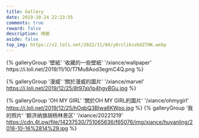 ```yaml
---
title: Gallery
date: 2019-10-24 22:23:55
comments: true
reward: false
description: 相册
aside: false
top_img: https://s2.loli.net/2022/11/04/y8rclikszbXZ7HK.webp
---
```

<div class="gallery-group-main">
{% galleryGroup '壁紙' '收藏的一些壁紙' '/xiance/wallpaper' https://i.loli.net/2019/11/10/T7Mu8Aod3egmC4Q.png %}

{% galleryGroup '漫威' '關於漫威的圖片' '/xiance/marvel' https://i.loli.net/2019/12/25/8t97aVlp4hgyBGu.jpg %}

{% galleryGroup 'OH MY GIRL' '關於OH MY GIRL的圖片' '/xiance/ohmygirl' https://i.loli.net/2019/12/25/hOqbQ3BIwa6KWpo.jpg %}
{% galleryGroup '我的照片' '额济纳旗胡杨林景区' '/xiance/20221219' https://cdn.4t.pw/file/14237530/751065636/f65076/img/xiance/huyanling/2018-10-16%2814%29.jpg %}

</div>
